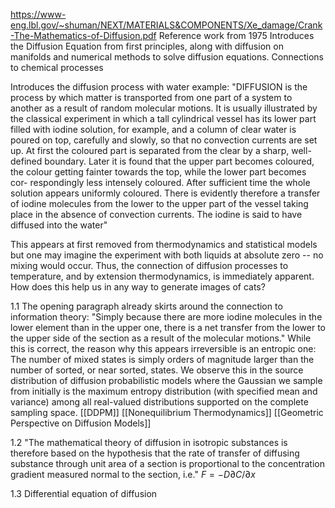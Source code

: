 https://www-eng.lbl.gov/~shuman/NEXT/MATERIALS&COMPONENTS/Xe_damage/Crank-The-Mathematics-of-Diffusion.pdf
Reference work from 1975 
Introduces the Diffusion Equation from first principles, along with diffusion on manifolds and numerical methods to solve diffusion equations.
Connections to chemical processes

Introduces the diffusion process with water example: 
"DIFFUSION is the process by which matter is transported from one part of a
system to another as a result of random molecular motions. It is usually
illustrated by the classical experiment in which a tall cylindrical vessel has
its lower part filled with iodine solution, for example, and a column of clear
water is poured on top, carefully and slowly, so that no convection currents
are set up. At first the coloured part is separated from the clear by a sharp,
well-defined boundary. Later it is found that the upper part becomes coloured,
the colour getting fainter towards the top, while the lower part becomes cor-
respondingly less intensely coloured. After sufficient time the whole solution
appears uniformly coloured. There is evidently therefore a transfer of iodine
molecules from the lower to the upper part of the vessel taking place in the
absence of convection currents. The iodine is said to have diffused into the
water" 

This appears at first removed from thermodynamics and statistical models but one may imagine the experiment with both liquids at absolute zero -- no mixing would occur. Thus, the connection of diffusion processes to temperature, and by extension thermodynamics, is immediately apparent. How does this help us in any way to generate images of cats?

1.1 The opening paragraph already skirts around the connection to information theory: "Simply because there are more iodine molecules in the lower element than in the upper one, there is a net transfer from the lower to the upper side of the section as a result of the molecular motions." While this is correct, the reason why this appears irreversible is an entropic one: The number of mixed states is simply orders of magnitude larger than the number of sorted, or near sorted, states. We observe this in the source distribution of diffusion probabilistic models where the Gaussian we sample from initially is the maximum entropy distribution (with specified mean and variance) among all real-valued distributions supported on the complete sampling space. [[DDPM]] [[Nonequilibrium Thermodynamics]] [[Geometric Perspective on Diffusion Models]]

1.2 "The mathematical theory of diffusion in isotropic
substances is therefore based on the hypothesis that the rate of transfer of
diffusing substance through unit area of a section is proportional to the
concentration gradient measured normal to the section, i.e."
	$F=-D \partial C / \partial x$

1.3 Differential equation of diffusion
